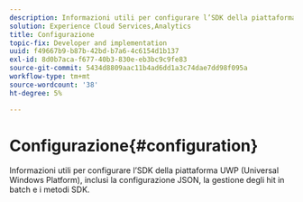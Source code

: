 ```yaml
---
description: Informazioni utili per configurare l’SDK della piattaforma UWP (Universal Windows Platform), inclusi la configurazione JSON, la gestione degli hit in batch e i metodi SDK.
solution: Experience Cloud Services,Analytics
title: Configurazione
topic-fix: Developer and implementation
uuid: f49667b9-b87b-42bd-b7a6-4c6154d1b137
exl-id: 8d0b7aca-f677-40b3-830e-eb3bc9c9fe83
source-git-commit: 5434d8809aac11b4ad6dd1a3c74dae7dd98f095a
workflow-type: tm+mt
source-wordcount: '38'
ht-degree: 5%

---
```


# Configurazione{#configuration}

Informazioni utili per configurare l’SDK della piattaforma UWP (Universal Windows Platform), inclusi la configurazione JSON, la gestione degli hit in batch e i metodi SDK.
